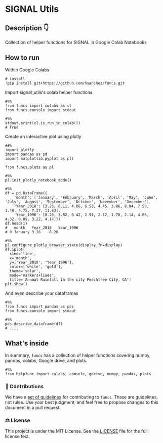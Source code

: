 # SIGNAL Utils

## Description 👇
Collection of helper functions for SIGNAL in Google Colab Notebooks

## How to run

Within Google Colabs
```shell
# install
!pip install git+https://github.com/hsanchez/funcs.git
```

Import signal_utils's colab helper functions
```shell
#%%
from funcs import colabs as cl
from funcs.console import stdout

#%%
stdout.print(cl.is_run_in_colab())
# True
```

Create an interactive plot using plotly
```shell
##%
import plotly
import pandas as pd
import matplotlib.pyplot as plt

from funcs.plots as pl

#%%
pl.init_plotly_notebook_mode()

#%%
df = pd.DataFrame({
    'month': ['January', 'February', 'March', 'April', 'May', 'June', 'July', 'August', 'September', 'October', 'November', 'December'],
    'Year_2018': [3.26, 6.11, 4.86, 6.53, 4.45, 3.86, 8.04, 7.59, 1.48, 4.75, 7.27, 11.83],
    'Year_1996': [8.26, 3.82, 6.42, 2.91, 2.12, 1.70, 2.14, 4.66, 4.32, 0.89, 3.22, 4.14]})
df.head(1)
# 	month	Year_2018	Year_1996
# 0	January	3.26	8.26

#%%
pl.configure_plotly_browser_state(display_fn=display)
df.iplot(
  kind='line',
  x='month',
  y=['Year_2018', 'Year_1996'],
  color=['white', 'gold'],
  theme='solar',
  mode='markers+lines',
  title='Annual Rainfall in the city Peachtree City, GA')
plt.show()
```

And even describe your dataframes
```shell
#%%
from funcs import pandas as pds
from funcs.console import stdout

#%%
pds.describe_dataframe(df)
# ....
```

## What's inside

In summary, `funcs` has a collection of helper functions
covering numpy, pandas, colabs, Google drive, and plots.

```shell
#%%
from helpfunc import colabs, console, gdrive, numpy, pandas, plots
```


### 🤝 Contributions

We have a [set of guidelines](CONTRIBUTING.md) for contributing to `funcs`.  These are guidelines, not rules. Use your best judgment, and feel free
to propose  changes to this document in a pull request.


### ⚖️ License

This project is under the MIT License. See the [LICENSE](https://github.com/hsanchez/funcs/blob/main/LICENSE) file for the full license text.
